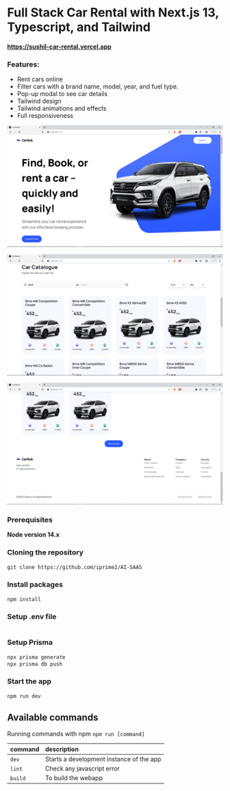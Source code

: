 # Full Stack Car Rental with Next.js 13, Typescript, and Tailwind

#### https://sushil-car-rental.vercel.app

### Features:
 
- Rent cars online
- Filter cars with a brand name, model, year, and fuel type.
- Pop-up modal to see car details
- Tailwind design
- Tailwind animations and effects
- Full responsiveness


![Screenshot](demo1.png)

![Screenshot](demo2.png)

![Screenshot](demo3.png)

### Prerequisites

**Node version 14.x**

### Cloning the repository

```shell
git clone https://github.com/iprime2/AI-SAAS
```

### Install packages

```shell
npm install
```

### Setup .env file

```

```
 
### Setup Prisma

```shell
npx prisma generate
npx prisma db push
```

### Start the app

```shell
npm run dev
```

## Available commands

Running commands with npm `npm run [command]`

| command         | description                              |
| :-------------- | :--------------------------------------- |
| `dev`           | Starts a development instance of the app |
| `lint`          | Check any javascript error               |
| `build`         | To build the webapp                      |
